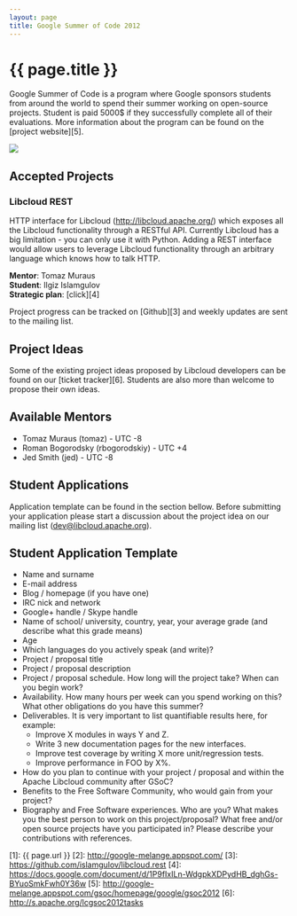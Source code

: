 ```yaml
---
layout: page
title: Google Summer of Code 2012
---
```


# {{ page.title }}

Google Summer of Code is a program where Google sponsors students from around
the world to spend their summer working on open-source projects. Student is
paid 5000$ if they successfully complete all of their evaluations. More
information about the program can be found on the [project website][5].

<a href="http://google-melange.appspot.com/gsoc/homepage/google/gsoc2012" target="_blank">
<img src="/images/gsoc/gsoc2012.png" class="img-responsive inline center" /></a>

## Accepted Projects

### Libcloud REST

HTTP interface for Libcloud (http://libcloud.apache.org/) which exposes
all the Libcloud functionality through a RESTful API. Currently Libcloud
has a big limitation - you can only use it with Python. Adding a REST
interface would allow users to leverage Libcloud functionality through an
arbitrary language which knows how to talk HTTP.

**Mentor**: Tomaz Muraus  
**Student**: Ilgiz Islamgulov  
**Strategic plan**: [click][4]

Project progress can be tracked on [Github][3] and weekly updates are sent to
the mailing list.

## Project Ideas

Some of the existing project ideas proposed by Libcloud developers can be found
on our [ticket tracker][6]. Students are also more than welcome to propose
their own ideas.

## Available Mentors

* Tomaz Muraus (tomaz) - UTC -8
* Roman Bogorodsky (rbogorodskiy) - UTC +4
* Jed Smith (jed) - UTC -8

## Student Applications

Application template can be found in the section bellow. Before submitting
your application please start a discussion about the project idea on our
mailing list (dev@libcloud.apache.org).

## Student Application Template

* Name and surname
* E-mail address
* Blog / homepage (if you have one)
* IRC nick and network
* Google+ handle / Skype handle
* Name of school/  university, country, year, your average grade (and describe what this grade means)
* Age
* Which languages do you actively speak (and write)?
* Project / proposal title
* Project / proposal description
* Project / proposal schedule. How long will the project take? When can you begin work?
* Availability. How many hours per week can you spend working on this? What other obligations do you have this summer?
* Deliverables. It is very important to list quantifiable results here, for example:
  * Improve X modules in ways Y and Z.
  * Write 3 new documentation pages for the new interfaces.
  * Improve test coverage by writing X more unit/regression tests.
  * Improve performance in FOO by X%.
* How do you plan to continue with your project / proposal and within the Apache Libcloud community after GSoC?
* Benefits to the Free Software Community, who would gain from your project?
* Biography and Free Software experiences. Who are you? What makes you the best person to work on this project/proposal? What free and/or open source projects have you participated in? Please describe your contributions with references.

[1]: {{ page.url }}
[2]: http://google-melange.appspot.com/
[3]: https://github.com/islamgulov/libcloud.rest
[4]: https://docs.google.com/document/d/1P9fIxILn-WdgpkXDPydHB_dghGs-BYuoSmkFwh0Y36w
[5]: http://google-melange.appspot.com/gsoc/homepage/google/gsoc2012
[6]: http://s.apache.org/lcgsoc2012tasks
